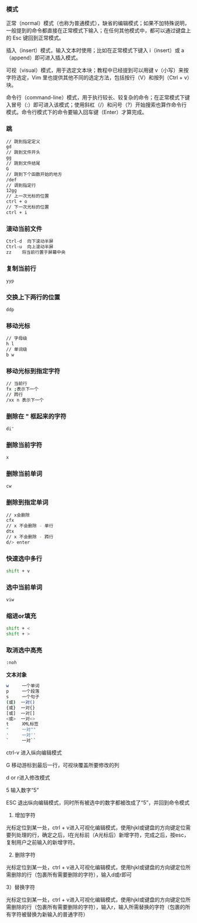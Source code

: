 ### 模式


正常（normal）模式（也称为普通模式），缺省的编辑模式；如果不加特殊说明，一般提到的命令都直接在正常模式下输入；在任何其他模式中，都可以通过键盘上的 Esc 键回到正常模式。


插入（insert）模式，输入文本时使用；比如在正常模式下键入 i（insert）或 a（append）即可进入插入模式。


可视（visual）模式，用于选定文本块；教程中已经提到可以用键 v（小写）来按字符选定，Vim 里也提供其他不同的选定方法，包括按行（V）和按列（Ctrl + v）块。


命令行（command-line）模式，用于执行较长、较复杂的命令；在正常模式下键入冒号（:）即可进入该模式；使用斜杠（/）和问号（?）开始搜索也算作命令行模式。命令行模式下的命令要输入回车键（Enter）才算完成。

  

### 跳
```bash
// 跳到指定定义
gd
// 跳到文件开头
gg
// 跳到文件结尾
G
// 跳到下个函数开始的地方
/def
// 调到指定行
12gg
// 上一次光标的位置
ctrl + o
// 下一次光标的位置
ctrl + i
```

### 滚动当前文件
```bash
Ctrl-d  向下滚动半屏
Ctrl-u  向上滚动半屏
zz    将当前行置于屏幕中央
```

### 复制当前行
```bash
yyp
```

### 交换上下两行的位置
```bash
ddp
```

### 移动光标

```bash
// 字母级
h l
// 单词级
b w
```

### 移动光标到指定字符

```bash
// 当前行
fx ;表示下一个
// 跨行
/xx n 表示下一个
```

### 删除在 " 框起来的字符

```bash
di"
```

### 删除当前字符
```bash
x
```

### 删除当前单词
```bash
cw
```

### 删除到指定单词
```bash
// x会删除
cfx
// x 不会删除 - 单行
dtx
// x 不会删除 - 跨行
d/> enter
```

### 快速选中多行

```bash
shift + v
```

### 选中当前单词

```bash
viw
```

### 缩进or填充

```bash
shift + <
shift + >
```

### 取消选中高亮

```bash
:noh
```

**文本对象**
```bash
w     一个单词
p     一个段落
s     一个句子
(或)  一对()
{或}  一对{}
[或]  一对[]
<或>  一对<>
t     XML标签
"     一对""
'     一对''
`     一对``
```

ctrl-v 进入纵向编辑模式

G 移动游标到最后一行，可视块覆盖所要修改的列

d or r进入修改模式

5 输入数字“5”

ESC 退出纵向编辑模式，同时所有被选中的数字都被改成了“5”，并回到命令模式

1) 增加字符

 光标定位到某一处，ctrl + v进入可视化编辑模式，使用hjkl或键盘的方向键定位需要列处理的行，确定之后，I在光标前（A光标后）新增字符，完成之后，按esc，复制用户之前输入的新增字符。

2) 删除字符

 光标定位到某一处，ctrl + v进入可视化编辑模式，使用hjkl或键盘的方向键定位所需删除的行（包裹所有需要删除的字符），输入d或r即可

3）替换字符

 光标定位到某一处，ctrl + v进入可视化编辑模式，使用hjkl或键盘的方向键定位所需删除的行（包裹所有需要删除的字符），输入r，输入所需替换的字符（包裹的所有字符被替换为新输入的普通字符）
